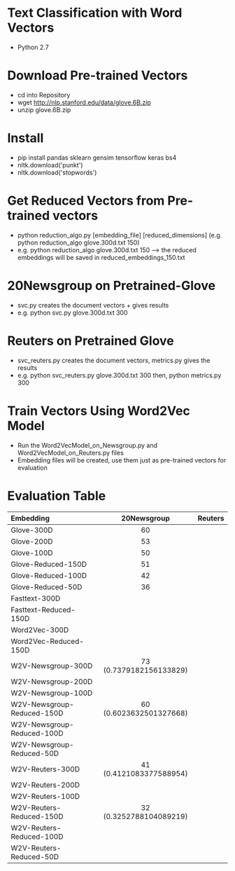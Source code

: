# Text Classification with Word Vectors
* Python 2.7

# Download Pre-trained Vectors
* cd into Repository
* wget http://nlp.stanford.edu/data/glove.6B.zip
* unzip glove.6B.zip

# Install
* pip install pandas sklearn gensim tensorflow keras bs4
* nltk.download('punkt')
* nltk.download('stopwords')

# Get Reduced Vectors from Pre-trained vectors
* python reduction_algo.py [embedding_file] [reduced_dimensions] (e.g. python reduction_algo glove.300d.txt 150)
* e.g. python reduction_algo glove.300d.txt 150 --> the reduced embeddings will be saved in reduced_embeddings_150.txt

# 20Newsgroup on Pretrained-Glove
* svc.py creates the document vectors + gives results
* e.g. python svc.py glove.300d.txt 300

# Reuters on Pretrained Glove
* svc_reuters.py creates the document vectors, metrics.py gives the results
* e.g. python svc_reuters.py glove.300d.txt 300 then, python metrics.py 300

# Train Vectors Using Word2Vec Model
* Run the Word2VecModel_on_Newsgroup.py and Word2VecModel_on_Reuters.py files
* Embedding files will be created, use them just as pre-trained vectors for evaluation

# Evaluation Table

| Embedding | 20Newsgroup | Reuters |
| :---         |     :---:      |          ---: |
| Glove-300D   |   60   |     |
| Glove-200D     |   53     |       |
| Glove-100D   |  50   |     |
| Glove-Reduced-150D     |   51     |       |
| Glove-Reduced-100D     |   42     |       |
| Glove-Reduced-50D     |    36    |       |
| Fasttext-300D          |      |     |
| Fasttext-Reduced-150D     |        |       |
| Word2Vec-300D          |      |     |
| Word2Vec-Reduced-150D     |        |       |
| W2V-Newsgroup-300D     |   73 (0.7379182156133829)     |       |
| W2V-Newsgroup-200D     |        |       |
| W2V-Newsgroup-100D     |        |       |
| W2V-Newsgroup-Reduced-150D     |  60 (0.6023632501327668)      |       |
| W2V-Newsgroup-Reduced-100D     |        |       |
| W2V-Newsgroup-Reduced-50D     |        |       |
| W2V-Reuters-300D     |   41 (0.4121083377588954)     |       |
| W2V-Reuters-200D     |        |       |
| W2V-Reuters-100D     |        |       |
| W2V-Reuters-Reduced-150D     | 32 (0.3252788104089219)      |       |
| W2V-Reuters-Reduced-100D     |        |       |
| W2V-Reuters-Reduced-50D     |        |       |
